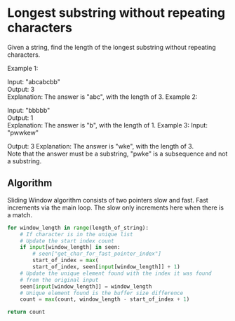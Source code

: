 # Longest substring without repeating characters

Given a string, find the length of the longest substring without repeating characters.

Example 1:

Input: "abcabcbb"  
Output: 3  
Explanation: The answer is "abc", with the length of 3. Example 2:

Input: "bbbbb"  
Output: 1  
Explanation: The answer is "b", with the length of 1. Example 3:
Input: "pwwkew"

Output: 3
Explanation: The answer is "wke", with the length of 3.  
Note that the answer must be a substring, "pwke" is a subsequence
and not a substring.

## Algorithm

Sliding Window algorithm consists of two pointers slow and fast. Fast increments via the main loop. The slow only increments here when there is a match. 


```python
for window_length in range(length_of_string):
	# If character is in the unique list
	# Update the start index count
	if input[window_length] in seen:
		# seen["get_char_for_fast_pointer_index"]
		start_of_index = max(
		start_of_index, seen[input[window_length]] + 1)
	# Update the unique element found with the index it was found 
	# from the original input 
	seen[input[window_length]] = window_length
	# Unique element found is the buffer size difference 
	count = max(count, window_length - start_of_index + 1)

return count
```